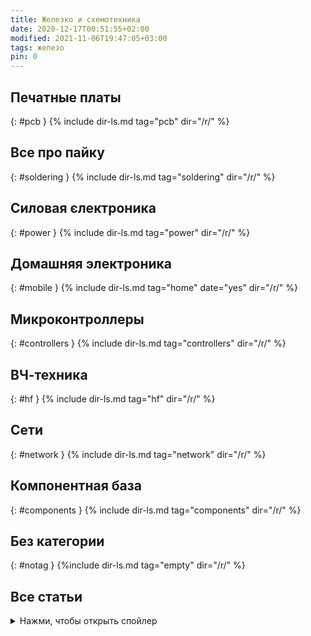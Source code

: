 ```yaml
---
title: Железко и схемотехника
date: 2020-12-17T00:51:55+02:00
modified: 2021-11-06T19:47:05+03:00
tags: железо
pin: 0
---
```


## Печатные платы
{: #pcb }
{% include dir-ls.md tag="pcb" dir="/r/" %}

## Все про пайку
{: #soldering }
{% include dir-ls.md tag="soldering" dir="/r/" %}

## Силовая єлектроника
{: #power }
{% include dir-ls.md tag="power" dir="/r/" %}

## Домашняя электроника
{: #mobile }
{% include dir-ls.md tag="home" date="yes" dir="/r/" %}

## Микроконтроллеры
{: #controllers }
{% include dir-ls.md tag="controllers" dir="/r/" %}

## ВЧ-техника
{: #hf }
{% include dir-ls.md tag="hf" dir="/r/" %}

## Сети
{: #network }
{% include dir-ls.md tag="network" dir="/r/" %}

## Компонентная база
{: #components }
{% include dir-ls.md tag="components" dir="/r/" %}


## Без категории
{: #notag }
{%include dir-ls.md tag="empty" dir="/r/" %}

## Все статьи
<details markdown="1"><summary markdown="0">Нажми, чтобы открыть спойлер</summary>
{% include dir-ls.md pinned="no" dir="/r/" %}
</details>

